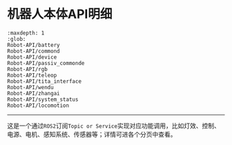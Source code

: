 # 机器人本体API明细

```{toctree}
:maxdepth: 1
:glob:
Robot-API/battery
Robot-API/commond
Robot-API/device
Robot-API/passiv_commonde
Robot-API/rgb
Robot-API/teleop
Robot-API/tita_interface
Robot-API/wendu
Robot-API/zhangai
Robot-API/system_status
Robot-API/locomotion
```

------

这是一个通过`ROS2`订阅`Topic or Service`实现对应功能调用，比如灯效、控制、电源、电机、感知系统、传感器等；详情可进各个分页中查看。
